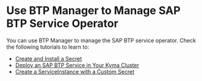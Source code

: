 # Use BTP Manager to Manage SAP BTP Service Operator 

You can use BTP Manager to manage the SAP BTP service operator.
Check the following tutorials to learn to:
- [Create and Install a Secret](02-20-create-secret.md)
- [Deploy an SAP BTP Service in Your Kyma Cluster](02-30-deploy-service-in-cluster.md)
- [Create a ServiceInstance with a Custom Secret](02-40-create-service-instance-with-custom-secret.md)

